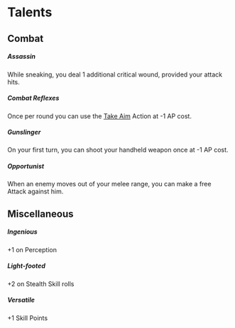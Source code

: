 # Talents

## Combat

<div class="qs-list-test" markdown="1">

##### Assassin

While sneaking, you deal 1 additional critical wound, provided your attack
hits.

##### Combat Reflexes

Once per round you can use the [Take Aim](/crisis#take-aim) Action at -1 AP
cost.

##### Gunslinger

On your first turn, you can shoot your handheld weapon once at -1 AP cost.

##### Opportunist

When an enemy moves out of your melee range, you can make a free Attack
against him.

</div>

## Miscellaneous

<div class="qs-list-test" markdown="1">

##### Ingenious

+1 on Perception

##### Light-footed

+2 on Stealth Skill rolls

##### Versatile

+1 Skill Points

</div>